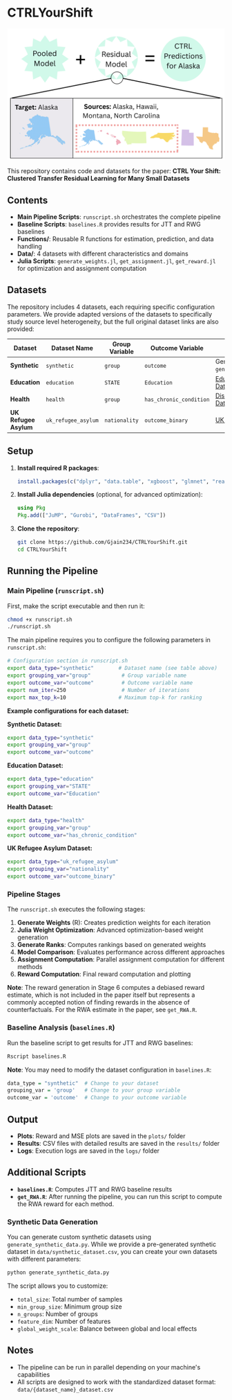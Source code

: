 # CTRLYourShift

![CTRLYourShift](ctrl_pic.png)

This repository contains code and datasets for the paper: **CTRL Your Shift: Clustered Transfer Residual Learning for Many Small Datasets**

## Contents

- **Main Pipeline Scripts**: `runscript.sh` orchestrates the complete pipeline
- **Baseline Scripts**: `baselines.R` provides results for JTT and RWG baselines
- **Functions/**: Reusable R functions for estimation, prediction, and data handling
- **Data/**: 4 datasets with different characteristics and domains
- **Julia Scripts**: `generate_weights.jl`, `get_assignment.jl`, `get_reward.jl` for optimization and assignment computation

## Datasets

The repository includes 4 datasets, each requiring specific configuration parameters. We provide adapted versions of the datasets to specifically study source level heterogeneity, but the full original dataset links are also provided:

| Dataset | Dataset Name | Group Variable | Outcome Variable | Data Source |
|---------|-------------|----------------|------------------|-------------|
| **Synthetic** | `synthetic` | `group` | `outcome` | Generated data from `generate_synthetic_data.py`|
| **Education** | `education` | `STATE` | `Education` | [Educational Outcomes Dataset](https://github.com/socialfoundations/folktables) |
| **Health** | `health` | `group` | `has_chronic_condition` |[Dissecting Bias Health Dataset](https://gitlab.com/labsysmed/dissecting-bias) |
| **UK Refugee Asylum** | `uk_refugee_asylum` | `nationality` | `outcome_binary` | [UK Refugee Asylum Dataset](https://www.gov.uk/government/statistical-data-sets/asylum-and-resettlement-datasets#asylum-applications-decisions-and-resettlement) |

## Setup

1. **Install required R packages**:
    ```R
    install.packages(c("dplyr", "data.table", "xgboost", "glmnet", "readr", "tidyr", "tidyverse", "parallel"))
    ```

2. **Install Julia dependencies** (optional, for advanced optimization):
    ```julia
    using Pkg
    Pkg.add(["JuMP", "Gurobi", "DataFrames", "CSV"])
    ```

3. **Clone the repository**:
    ```bash
    git clone https://github.com/Gjain234/CTRLYourShift.git
    cd CTRLYourShift
    ```

## Running the Pipeline

### Main Pipeline (`runscript.sh`)

First, make the script executable and then run it:

```bash
chmod +x runscript.sh
./runscript.sh
```

The main pipeline requires you to configure the following parameters in `runscript.sh`:

```bash
# Configuration section in runscript.sh
export data_type="synthetic"        # Dataset name (see table above)
export grouping_var="group"          # Group variable name
export outcome_var="outcome"         # Outcome variable name
export num_iter=250                  # Number of iterations
export max_top_k=10                 # Maximum top-k for ranking
```

**Example configurations for each dataset:**

**Synthetic Dataset:**
```bash
export data_type="synthetic"
export grouping_var="group"
export outcome_var="outcome"
```

**Education Dataset:**
```bash
export data_type="education"
export grouping_var="STATE"
export outcome_var="Education"
```

**Health Dataset:**
```bash
export data_type="health"
export grouping_var="group"
export outcome_var="has_chronic_condition"
```

**UK Refugee Asylum Dataset:**
```bash
export data_type="uk_refugee_asylum"
export grouping_var="nationality"
export outcome_var="outcome_binary"
```

### Pipeline Stages

The `runscript.sh` executes the following stages:

1. **Generate Weights** (R): Creates prediction weights for each iteration
2. **Julia Weight Optimization**: Advanced optimization-based weight generation
3. **Generate Ranks**: Computes rankings based on generated weights
4. **Model Comparison**: Evaluates performance across different approaches
5. **Assignment Computation**: Parallel assignment computation for different methods
6. **Reward Computation**: Final reward computation and plotting

**Note**: The reward generation in Stage 6 computes a debiased reward estimate, which is not included in the paper itself but represents a commonly accepted notion of finding rewards in the absence of counterfactuals. For the RWA estimate in the paper, see `get_RWA.R`.

### Baseline Analysis (`baselines.R`)

Run the baseline script to get results for JTT and RWG baselines:

```bash
Rscript baselines.R
```

**Note**: You may need to modify the dataset configuration in `baselines.R`:
```R
data_type = "synthetic"  # Change to your dataset
grouping_var = 'group'   # Change to your group variable
outcome_var = 'outcome'  # Change to your outcome variable
```

## Output

- **Plots**: Reward and MSE plots are saved in the `plots/` folder
- **Results**: CSV files with detailed results are saved in the `results/` folder
- **Logs**: Execution logs are saved in the `logs/` folder

## Additional Scripts

- **`baselines.R`**: Computes JTT and RWG baseline results
- **`get_RWA.R`**: After running the pipeline, you can run this script to compute the RWA reward for each method.

### Synthetic Data Generation

You can generate custom synthetic datasets using `generate_synthetic_data.py`. While we provide a pre-generated synthetic dataset in `data/synthetic_dataset.csv`, you can create your own datasets with different parameters:

```bash
python generate_synthetic_data.py
```

The script allows you to customize:
- `total_size`: Total number of samples
- `min_group_size`: Minimum group size
- `n_groups`: Number of groups
- `feature_dim`: Number of features
- `global_weight_scale`: Balance between global and local effects

## Notes

- The pipeline can be run in parallel depending on your machine's capabilities
- All scripts are designed to work with the standardized dataset format: `data/{dataset_name}_dataset.csv`
